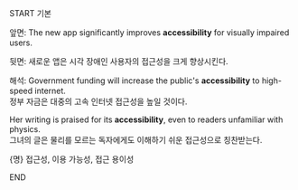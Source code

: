 START
기본

앞면:
The new app significantly improves **accessibility** for visually impaired users.

뒷면:
새로운 앱은 시각 장애인 사용자의 접근성을 크게 향상시킨다.

해석:
Government funding will increase the public's **accessibility** to high-speed internet.  
정부 자금은 대중의 고속 인터넷 접근성을 높일 것이다.

Her writing is praised for its **accessibility**, even to readers unfamiliar with physics.  
그녀의 글은 물리를 모르는 독자에게도 이해하기 쉬운 접근성으로 칭찬받는다.

{명} 접근성, 이용 가능성, 접근 용이성
<!--ID: 1746271863351-->
END